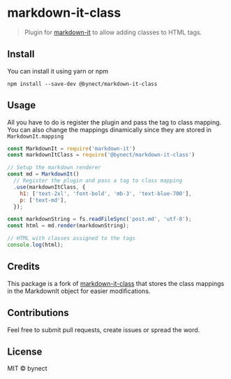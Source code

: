 # markdown-it-class

> Plugin for [markdown-it](https://github.com/markdown-it/markdown-it) to allow adding classes to HTML tags.

## Install

You can install it using yarn or npm

```shell
npm install --save-dev @bynect/markdown-it-class
```

## Usage

All you have to do is register the plugin and pass the tag to class mapping.
You can also change the mappings dinamically since they are stored in `MarkdownIt.mapping`

```javascript
const MarkdownIt = require('markdown-it')
const markdownItClass = require('@bynect/markdown-it-class')

// Setup the markdown renderer
const md = MarkdownIt()
  // Register the plugin and pass a tag to class mapping
  .use(markdownItClass, {
    h1: ['text-2xl', 'font-bold', 'mb-3', 'text-blue-700'],
    p: ['text-md'],
  });

const markdownString = fs.readFileSync('post.md', 'utf-8');
const html = md.render(markdownString);

// HTML with classes assigned to the tags
console.log(html);
```

## Credits

This package is a fork of [markdown-it-class](https://github.com/kamranahmedse/markdown-it-class) that stores the class mappings in the MarkdownIt object for easier modifications.

## Contributions

Feel free to submit pull requests, create issues or spread the word.

## License

MIT &copy; bynect
